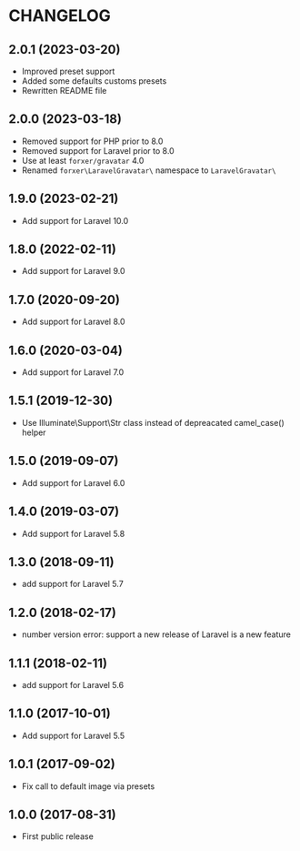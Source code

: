 CHANGELOG
=========

2.0.1 (2023-03-20)
------------------

- Improved preset support
- Added some defaults customs presets
- Rewritten README file


2.0.0 (2023-03-18)
------------------

- Removed support for PHP prior to 8.0
- Removed support for Laravel prior to 8.0
- Use at least `forxer/gravatar` 4.0
- Renamed `forxer\LaravelGravatar\` namespace to `LaravelGravatar\`


1.9.0 (2023-02-21)
------------------

- Add support for Laravel 10.0


1.8.0 (2022-02-11)
------------------

- Add support for Laravel 9.0


1.7.0 (2020-09-20)
------------------

- Add support for Laravel 8.0


1.6.0 (2020-03-04)
------------------

- Add support for Laravel 7.0


1.5.1 (2019-12-30)
------------------

- Use Illuminate\Support\Str class instead of depreacated camel_case() helper


1.5.0 (2019-09-07)
------------------

- Add support for Laravel 6.0


1.4.0 (2019-03-07)
------------------

- Add support for Laravel 5.8


1.3.0 (2018-09-11)
------------------

- add support for Laravel 5.7


1.2.0 (2018-02-17)
------------------

- number version error: support a new release of Laravel is a new feature


1.1.1 (2018-02-11)
------------------

- add support for Laravel 5.6


1.1.0 (2017-10-01)
------------------

- Add support for Laravel 5.5


1.0.1 (2017-09-02)
------------------

- Fix call to default image via presets


1.0.0 (2017-08-31)
------------------

- First public release
